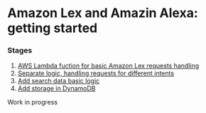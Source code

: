 # Amazon Lex and Amazin Alexa: getting started

### Stages
1. [AWS Lambda fuction for basic Amazon Lex requests handling](https://github.com/satr/amazon-lex-alexa-getting-started/tree/master/amazon-lex/stage-1)
2. [Separate logic, handling requests for different intents](https://github.com/satr/amazon-lex-alexa-getting-started/tree/master/amazon-lex/stage-2)
3. [Add search data basic logic](https://github.com/satr/amazon-lex-alexa-getting-started/tree/master/amazon-lex/stage-3)
4. [Add storage in DynamoDB](https://github.com/satr/amazon-lex-alexa-getting-started/tree/master/amazon-lex/stage-4)


Work in progress
